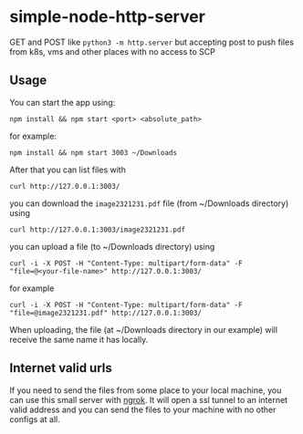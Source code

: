 # simple-node-http-server
GET and POST like `python3 -m http.server` but accepting post to push files from k8s, vms and other places with no access to SCP


## Usage


You can start the app using:

```
npm install && npm start <port> <absolute_path>
```

for example:


```
npm install && npm start 3003 ~/Downloads
```

After that you can list files with

```
curl http://127.0.0.1:3003/
```

you can download the `image2321231.pdf` file (from ~/Downloads directory) using

```
curl http://127.0.0.1:3003/image2321231.pdf
```

you can upload a file (to ~/Downloads directory) using

```
curl -i -X POST -H "Content-Type: multipart/form-data" -F "file=@<your-file-name>" http://127.0.0.1:3003/
```

for example

```
curl -i -X POST -H "Content-Type: multipart/form-data" -F "file=@image2321231.pdf" http://127.0.0.1:3003/
```

When uploading, the file (at ~/Downloads directory in our example) will receive the same name it has locally.

## Internet valid urls

If you need to send the files from some place to your local machine, you can use this small server with [ngrok](https://ngrok.com/). It will open a ssl tunnel to an internet valid address and you can send the files to your machine with no other configs at all.